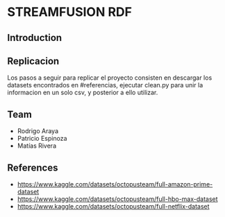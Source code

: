 # STREAMFUSION RDF

## Introduction




## Replicacion

Los pasos a seguir para replicar el proyecto consisten en descargar los datasets encontrados en #referencias, ejecutar clean.py para unir la informacion en un solo csv, y posterior a ello utilizar.

## Team
- Rodrigo Araya
- Patricio Espinoza 
- Matías Rivera

## References
- https://www.kaggle.com/datasets/octopusteam/full-amazon-prime-dataset
- https://www.kaggle.com/datasets/octopusteam/full-hbo-max-dataset
- https://www.kaggle.com/datasets/octopusteam/full-netflix-dataset
